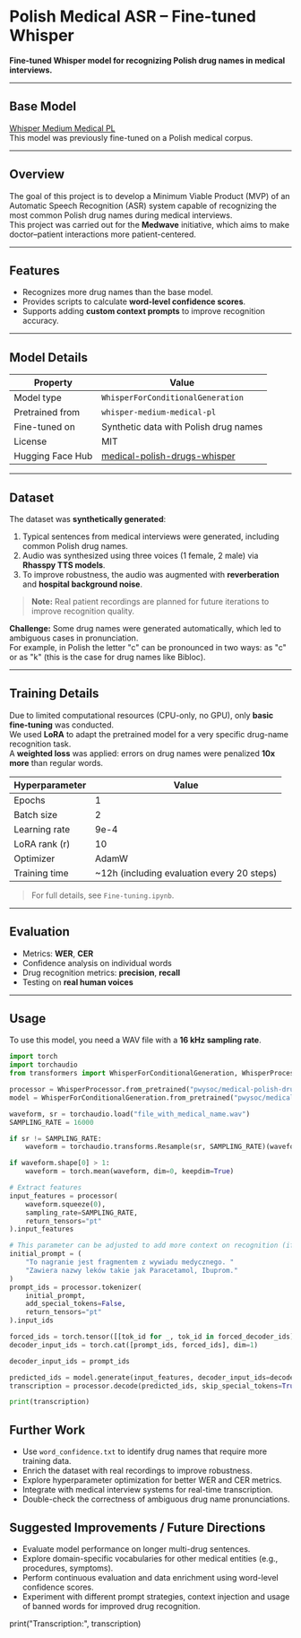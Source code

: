 # Polish Medical ASR – Fine-tuned Whisper

**Fine-tuned Whisper model for recognizing Polish drug names in medical interviews.**

---

## Base Model
[Whisper Medium Medical PL](https://www.kaggle.com/models/msxksm/whisper-medium-medical-pl)  
This model was previously fine-tuned on a Polish medical corpus.

---

## Overview
The goal of this project is to develop a Minimum Viable Product (MVP) of an Automatic Speech Recognition (ASR) system capable of recognizing the most common Polish drug names during medical interviews.  
This project was carried out for the **Medwave** initiative, which aims to make doctor–patient interactions more patient-centered.

---

## Features
- Recognizes more drug names than the base model.  
- Provides scripts to calculate **word-level confidence scores**.  
- Supports adding **custom context prompts** to improve recognition accuracy.  

---

## Model Details
| Property | Value |
|----------|-------|
| Model type | `WhisperForConditionalGeneration` |
| Pretrained from | `whisper-medium-medical-pl` |
| Fine-tuned on | Synthetic data with Polish drug names |
| License | MIT |
| Hugging Face Hub | [medical-polish-drugs-whisper](https://huggingface.co/pwysoc/medical-polish-drugs-whisper) |

---

## Dataset
The dataset was **synthetically generated**:  
1. Typical sentences from medical interviews were generated, including common Polish drug names.  
2. Audio was synthesized using three voices (1 female, 2 male) via **Rhasspy TTS models**.  
3. To improve robustness, the audio was augmented with **reverberation** and **hospital background noise**.

> **Note:** Real patient recordings are planned for future iterations to improve recognition quality.

**Challenge:** Some drug names were generated automatically, which led to ambiguous cases in pronunciation.  
For example, in Polish the letter "c" can be pronounced in two ways: as "c" or as "k" (this is the case for drug names like Bibloc).

---

## Training Details
Due to limited computational resources (CPU-only, no GPU), only **basic fine-tuning** was conducted.  
We used **LoRA** to adapt the pretrained model for a very specific drug-name recognition task.  
A **weighted loss** was applied: errors on drug names were penalized **10x more** than regular words.

| Hyperparameter | Value |
|----------------|-------|
| Epochs | 1 |
| Batch size | 2 |
| Learning rate | 9e-4 |
| LoRA rank (r) | 10 |
| Optimizer | AdamW |
| Training time | ~12h (including evaluation every 20 steps) |

> For full details, see `Fine-tuning.ipynb`.

---

## Evaluation
- Metrics: **WER**, **CER**  
- Confidence analysis on individual words  
- Drug recognition metrics: **precision**, **recall**  
- Testing on **real human voices**

---

## Usage
To use this model, you need a WAV file with a **16 kHz sampling rate**.  

```python
import torch
import torchaudio
from transformers import WhisperForConditionalGeneration, WhisperProcessor

processor = WhisperProcessor.from_pretrained("pwysoc/medical-polish-drugs-whisper")
model = WhisperForConditionalGeneration.from_pretrained("pwysoc/medical-polish-drugs-whisper")

waveform, sr = torchaudio.load("file_with_medical_name.wav")
SAMPLING_RATE = 16000

if sr != SAMPLING_RATE:
    waveform = torchaudio.transforms.Resample(sr, SAMPLING_RATE)(waveform)

if waveform.shape[0] > 1:
    waveform = torch.mean(waveform, dim=0, keepdim=True)

# Extract features
input_features = processor(
    waveform.squeeze(0),
    sampling_rate=SAMPLING_RATE,
    return_tensors="pt"
).input_features

# This parameter can be adjusted to add more context on recognition (if used properly, it improves results a lot!)
initial_prompt = (
    "To nagranie jest fragmentem z wywiadu medycznego. "
    "Zawiera nazwy leków takie jak Paracetamol, Ibuprom."
)
prompt_ids = processor.tokenizer(
    initial_prompt,
    add_special_tokens=False,
    return_tensors="pt"
).input_ids

forced_ids = torch.tensor([[tok_id for _, tok_id in forced_decoder_ids]])
decoder_input_ids = torch.cat([prompt_ids, forced_ids], dim=1)

decoder_input_ids = prompt_ids

predicted_ids = model.generate(input_features, decoder_input_ids=decoder_input_ids)[0]
transcription = processor.decode(predicted_ids, skip_special_tokens=True)

print(transcription)
```
## Further Work

- Use `word_confidence.txt` to identify drug names that require more training data.
- Enrich the dataset with real recordings to improve robustness.
- Explore hyperparameter optimization for better WER and CER metrics.
- Integrate with medical interview systems for real-time transcription.
- Double-check the correctness of ambiguous drug name pronunciations.

## Suggested Improvements / Future Directions

- Evaluate model performance on longer multi-drug sentences.
- Explore domain-specific vocabularies for other medical entities (e.g., procedures, symptoms).
- Perform continuous evaluation and data enrichment using word-level confidence scores.
- Experiment with different prompt strategies, context injection and usage of banned words for improved drug recognition.


print("Transcription:", transcription)
